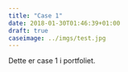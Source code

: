 ```yaml
---
title: "Case 1"
date: 2018-01-30T01:46:39+01:00
draft: true
caseimage: ../imgs/test.jpg
---
```


Dette er case 1 i portfoliet.
